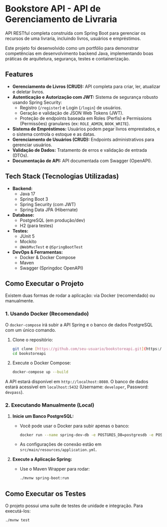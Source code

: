 # Bookstore API - API de Gerenciamento de Livraria

API RESTful completa construída com Spring Boot para gerenciar os recursos de uma livraria, incluindo livros, usuários e
empréstimos.

Este projeto foi desenvolvido como um portfólio para demonstrar competências em desenvolvimento backend Java,
implementando boas práticas de arquitetura, segurança, testes e containerização.

## Features

* **Gerenciamento de Livros (CRUD):** API completa para criar, ler, atualizar e deletar livros.
* **Autenticação e Autorização com JWT:** Sistema de segurança robusto usando Spring Security:
    * Registro (`/register`) e Login (`/login`) de usuários.
    * Geração e validação de JSON Web Tokens (JWT).
    * Proteção de endpoints baseada em Roles (Perfis) e Permissions (Permissões) granulares (ex: `ROLE_ADMIN`,
      `BOOK_WRITE`).
* **Sistema de Empréstimos:** Usuários podem pegar livros emprestados, e o sistema controla o estoque e as datas.
* **Gerenciamento de Usuários (CRUD):** Endpoints administrativos para gerenciar usuários.
* **Validação de Dados:** Tratamento de erros e validação de entrada (DTOs).
* **Documentação de API:** API documentada com Swagger (OpenAPI).

## Tech Stack (Tecnologias Utilizadas)

* **Backend:**
    * Java 17
    * Spring Boot 3
    * Spring Security (com JWT)
    * Spring Data JPA (Hibernate)
* **Database:**
    * PostgreSQL (em produção/dev)
    * H2 (para testes)
* **Testes:**
    * JUnit 5
    * Mockito
    * `@WebMvcTest` e `@SpringBootTest`
* **DevOps & Ferramentas:**
    * Docker & Docker Compose
    * Maven
    * Swagger (Springdoc OpenAPI)

## Como Executar o Projeto

Existem duas formas de rodar a aplicação: via Docker (recomendado) ou manualmente.

### 1. Usando Docker (Recomendado)

O `docker-compose` irá subir a API Spring e o banco de dados PostgreSQL com um único comando.

1. Clone o repositório:
   ```bash
   git clone [https://github.com/seu-usuario/bookstoreapi.git](https://github.com/seu-usuario/bookstoreapi.git)
   cd bookstoreapi
   ```

2. Execute o Docker Compose:
   ```bash
   docker-compose up --build
   ```

A API estará disponível em `http://localhost:8080`.
O banco de dados estará acessível em `localhost:5432` (Username: `developer`, Password: `devpass`).

### 2. Executando Manualmente (Local)

1. **Inicie um Banco PostgreSQL:**
    * Você pode usar o Docker para subir apenas o banco:
        ```bash
        docker run --name spring-dev-db -e POSTGRES_DB=postgresdb -e POSTGRES_USER=developer -e POSTGRES_PASSWORD=devpass -p 5432:5432 -d postgres:15-alpine
        ```
    * As configurações de conexão estão em `src/main/resources/application.yml`.

2. **Execute a Aplicação Spring:**
    * Use o Maven Wrapper para rodar:
        ```bash
        ./mvnw spring-boot:run
        ```

## Como Executar os Testes

O projeto possui uma suíte de testes de unidade e integração. Para executá-los:

```bash
./mvnw test
